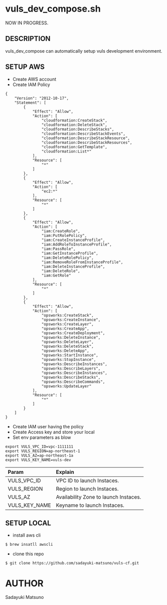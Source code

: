 # vuls_dev_compose.sh

NOW IN PROGRESS.

## DESCRIPTION

vuls_dev_compose can automatically setup vuls development environment.

## SETUP AWS

- Create AWS account
- Create IAM Policy

```
{
    "Version": "2012-10-17",
    "Statement": [
        {
            "Effect": "Allow",
            "Action": [
                "cloudformation:CreateStack",
                "cloudformation:DeleteStack",
                "cloudformation:DescribeStacks",
                "cloudformation:DescribeStackEvents",
                "cloudformation:DescribeStackResource",
                "cloudformation:DescribeStackResources",
                "cloudformation:GetTemplate",
                "cloudformation:List*"
            ],
            "Resource": [
                "*"
            ]
        },
        {
            "Effect": "Allow",
            "Action": [
                "ec2:*"
            ],
            "Resource": [
                "*"
            ]
        },
        {
            "Effect": "Allow",
            "Action": [
                "iam:CreateRole",
                "iam:PutRolePolicy",
                "iam:CreateInstanceProfile",
                "iam:AddRoleToInstanceProfile",
                "iam:PassRole",
                "iam:GetInstanceProfile",
                "iam:DeleteRolePolicy",
                "iam:RemoveRoleFromInstanceProfile",
                "iam:DeleteInstanceProfile",
                "iam:DeleteRole",
                "iam:GetRole"
            ],
            "Resource": [
                "*"
            ]
        },
        {
            "Effect": "Allow",
            "Action": [
                "opsworks:CreateStack",
                "opsworks:CreateInstance",
                "opsworks:CreateLayer",
                "opsworks:CreateApp",
                "opsworks:CreateDeployment",
                "opsworks:DeleteInstance",
                "opsworks:DeleteLayer",
                "opsworks:DeleteStack",
                "opsworks:DeleteApp",
                "opsworks:StartInstance",
                "opsworks:StopInstance",
                "opsworks:DescribeInstances",
                "opsworks:DescribeLayers",
                "opsworks:DescribeInstances",
                "opsworks:DescribeStacks",
                "opsworks:DescribeCommands",
                "opsworks:UpdateLayer"
            ],
            "Resource": [
                "*"
            ]
        }
    ]
}
```

- Create IAM user having the policy
- Create Access key and store your local
- Set env parameters as blow

```
export VULS_VPC_ID=vpc-1111111
export VULS_REGION=ap-northeast-1
export VULS_AZ=ap-northeast-1a
export VULS_KEY_NAME=vuls-dev
```

|Param|Explain|
|:--|:--|
|VULS_VPC_ID|VPC ID to launch Instaces.|
|VULS_REGION|Region to launch Instaces.|
|VULS_AZ|Availability Zone to launch Instaces.|
|VULS_KEY_NAME|Keyname to launch Instaces.|

## SETUP LOCAL

- install aws cli

```
$ brew insatll awscli
```

- clone this repo

```
$ git clone https://github.com/sadayuki-matsuno/vuls-cf.git
```

# AUTHOR

Sadayuki Matsuno
